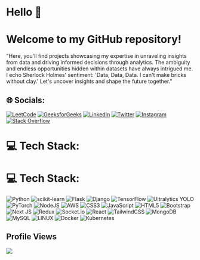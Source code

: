 # Hello 👋 
# Welcome to my GitHub repository!

"Here, you'll find projects showcasing my expertise in unraveling insights from data and driving informed decisions through analytics. The ambiguity and endless opportunities hidden within datasets have always intrigued me. I echo Sherlock Holmes' sentiment: 'Data, Data, Data. I can't make bricks without clay.' Let's uncover insights and shape the future together."
## 🌐 Socials:

[![LeetCode](https://img.shields.io/badge/LeetCode-%23FFA116.svg?style=for-the-badge&logo=leetcode&logoColor=white)](https://leetcode.com/u/himanshudash10/) [![GeeksforGeeks](https://img.shields.io/badge/GeeksforGeeks-%2300A651.svg?style=for-the-badge&logo=geeksforgeeks&logoColor=white)](https://www.geeksforgeeks.org/user/himanshudash10/) [![LinkedIn](https://img.shields.io/badge/LinkedIn-%230077B5.svg?logo=linkedin&logoColor=white)](https://www.linkedin.com/in/himanshu-dash-b18395216/)
[![Twitter](https://img.shields.io/badge/Twitter-%231DA1F2.svg?logo=Twitter&logoColor=white)]() [![Instagram](https://img.shields.io/badge/Instagram-%23E4405F.svg?logo=Instagram&logoColor=white)]() [![Stack Overflow](https://img.shields.io/badge/-Stackoverflow-FE7A16?logo=stack-overflow&logoColor=white)]()

# 💻 Tech Stack:
# 💻 Tech Stack:
![Python](https://img.shields.io/badge/Python-3776AB?style=for-the-badge&logo=python&logoColor=white) ![scikit-learn](https://img.shields.io/badge/scikit_learn-%23F7931E.svg?style=for-the-badge&logo=scikit-learn&logoColor=white) ![Flask](https://img.shields.io/badge/Flask-%23000.svg?style=for-the-badge&logo=Flask&logoColor=white) ![Django](https://img.shields.io/badge/Django-%23092E20.svg?style=for-the-badge&logo=Django&logoColor=white) ![TensorFlow](https://img.shields.io/badge/TensorFlow-%23FF6F00.svg?style=for-the-badge&logo=TensorFlow&logoColor=white) ![Ultralytics YOLO](https://img.shields.io/badge/Ultralytics_YOLO-%23232F3E.svg?style=for-the-badge&logo=Python&logoColor=white) ![PyTorch](https://img.shields.io/badge/PyTorch-%23EE4C2C.svg?style=for-the-badge&logo=PyTorch&logoColor=white) ![NodeJS](https://img.shields.io/badge/node.js-6DA55F?style=for-the-badge&logo=node.js&logoColor=white) ![AWS](https://img.shields.io/badge/AWS-%23FF9900.svg?style=for-the-badge&logo=amazon-aws&logoColor=white) ![CSS3](https://img.shields.io/badge/css3-%231572B6.svg?style=for-the-badge&logo=css3&logoColor=white) ![JavaScript](https://img.shields.io/badge/javascript-%23323330.svg?style=for-the-badge&logo=javascript&logoColor=%23F7DF1E) ![HTML5](https://img.shields.io/badge/html5-%23E34F26.svg?style=for-the-badge&logo=html5&logoColor=white) ![Bootstrap](https://img.shields.io/badge/bootstrap-%23563D7C.svg?style=for-the-badge&logo=bootstrap&logoColor=white) ![Next JS](https://img.shields.io/badge/Next-black?style=for-the-badge&logo=next.js&logoColor=white) ![Redux](https://img.shields.io/badge/redux-%23593d88.svg?style=for-the-badge&logo=redux&logoColor=white) ![Socket.io](https://img.shields.io/badge/Socket.io-black?style=for-the-badge&logo=socket.io&badgeColor=010101) ![React](https://img.shields.io/badge/react-%2320232a.svg?style=for-the-badge&logo=react&logoColor=%2361DAFB) ![TailwindCSS](https://img.shields.io/badge/tailwindcss-%2338B2AC.svg?style=for-the-badge&logo=tailwind-css&logoColor=white) ![MongoDB](https://img.shields.io/badge/MongoDB-%234ea94b.svg?style=for-the-badge&logo=mongodb&logoColor=white) ![MySQL](https://img.shields.io/badge/mysql-%2300f.svg?style=for-the-badge&logo=mysql&logoColor=white) ![LINUX](https://img.shields.io/badge/Linux-FCC624?style=for-the-badge&logo=linux&logoColor=black) ![Docker](https://img.shields.io/badge/docker-%230db7ed.svg?style=for-the-badge&logo=docker&logoColor=white) ![Kubernetes](https://img.shields.io/badge/kubernetes-%23326ce5.svg?style=for-the-badge&logo=kubernetes&logoColor=white)


## Profile Views
![](https://komarev.com/ghpvc/?username=himanshudash132&color=blue)


